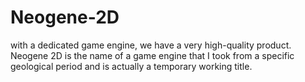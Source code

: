 # Neogene-2D
with a dedicated game engine, we have a very high-quality product. Neogene 2D is the name of a game engine that I took from a specific geological period and is actually a temporary working title.
